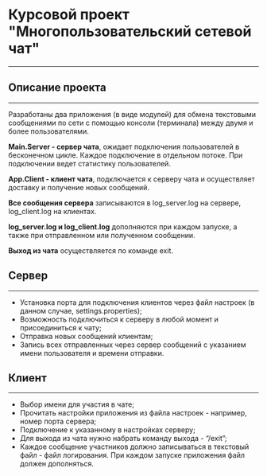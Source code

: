 # Курсовой проект "Многопользовательский сетевой чат"

---
## Описание проекта

----
Разработаны два приложения (в виде модулей) для обмена текстовыми сообщениями по сети с помощью консоли (терминала) между двумя и более пользователями.

**Main.Server - сервер чата**, ожидает подключения пользователей в бесконечном цикле. Каждое подключение в отдельном потоке.
При подключении ведет статистику пользователей.

**App.Client - клиент чата**, подключается к серверу чата и осуществляет доставку и получение новых сообщений.

**Все сообщения сервера** записываются в log_server.log на сервере, log_client.log на клиентах.

**log_server.log и log_client.log** дополняются при каждом запуске, а также при отправленном или полученном сообщении.

**Выход из чата** осуществляется по команде exit.


## Сервер

---
- Установка порта для подключения клиентов через файл настроек (в данном случае, settings.properties);
- Возможность подключиться к серверу в любой момент и присоединиться к чату;
- Отправка новых сообщений клиентам;
- Запись всех отправленных через сервер сообщений с указанием имени пользователя и времени отправки.

## Клиент

---
- Выбор имени для участия в чате;
- Прочитать настройки приложения из файла настроек - например, номер порта сервера;
- Подключение к указанному в настройках серверу;
- Для выхода из чата нужно набрать команду выхода - “/exit”;
- Каждое сообщение участников должно записываться в текстовый файл - файл логирования. При каждом запуске приложения файл должен дополняться.